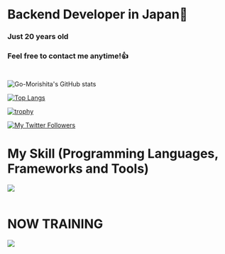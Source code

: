 # Backend Developer in Japan👋
### Just 20 years old 
### Feel free to contact me anytime!👍
#
![Go-Morishita's GitHub stats](https://github-readme-stats.vercel.app/api?username=Go-Morishita&show_icons=true&theme=vue-dark)

[![Top Langs](https://github-readme-stats.vercel.app/api/top-langs/?username=Go-Morishita&layout=compact&theme=vue-dark)](https://github.com/anuraghazra/github-readme-stats)

[![trophy](https://github-profile-trophy.vercel.app/?username=Go-Morishita&theme=discord)](https://github.com/ryo-ma/github-profile-trophy)

[![My Twitter Followers](https://badgen.net/twitter/follow/Masa36940064)](https://twitter.com/Masa36940064)


# My Skill (Programming Languages, Frameworks and Tools)

<img src="https://skillicons.dev/icons?i=html,css,js,typescript,react,vite,bootstrap,java,c,c+,vercel" /> <br /><br />
  
# NOW TRAINING

<img src="https://skillicons.dev/icons?i=next,firebase" /> <br /><br />
